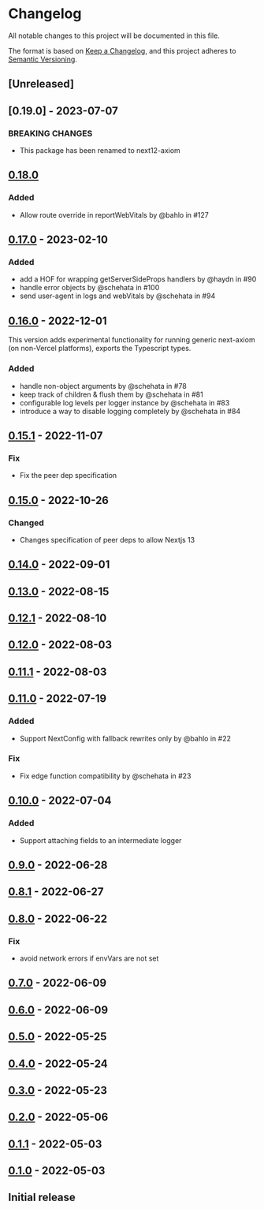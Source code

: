 # Changelog

All notable changes to this project will be documented in this file.

The format is based on [Keep a Changelog](https://keepachangelog.com/en/1.0.0/),
and this project adheres to [Semantic Versioning](https://semver.org/spec/v2.0.0.html).

## [Unreleased]

## [0.19.0] - 2023-07-07

### BREAKING CHANGES

- This package has been renamed to next12-axiom

## [0.18.0]

### Added

- Allow route override in reportWebVitals by @bahlo in #127

## [0.17.0] - 2023-02-10

### Added

- add a HOF for wrapping getServerSideProps handlers by @haydn in #90
- handle error objects by @schehata in #100
- send user-agent in logs and webVitals by @schehata in #94


## [0.16.0] - 2022-12-01

This version adds experimental functionality for running generic next-axiom (on non-Vercel platforms), exports the Typescript types.

### Added

- handle non-object arguments by @schehata in #78
- keep track of children & flush them by @schehata in #81
- configurable log levels per logger instance by @schehata in #83
- introduce a way to disable logging completely by @schehata in #84


## [0.15.1] - 2022-11-07

### Fix

- Fix the peer dep specification

## [0.15.0] - 2022-10-26

### Changed

- Changes specification of peer deps to allow Nextjs 13


## [0.14.0] - 2022-09-01
## [0.13.0] - 2022-08-15
## [0.12.1] - 2022-08-10
## [0.12.0] - 2022-08-03
## [0.11.1] - 2022-08-03
## [0.11.0] - 2022-07-19

### Added

- Support NextConfig with fallback rewrites only by @bahlo in #22

### Fix

- Fix edge function compatibility by @schehata in #23

## [0.10.0] - 2022-07-04

### Added

- Support attaching fields to an intermediate logger

## [0.9.0] - 2022-06-28
## [0.8.1] - 2022-06-27
## [0.8.0] - 2022-06-22

### Fix

- avoid network errors if envVars are not set

## [0.7.0] - 2022-06-09
## [0.6.0] - 2022-06-09
## [0.5.0] - 2022-05-25
## [0.4.0] - 2022-05-24
## [0.3.0] - 2022-05-23
## [0.2.0] - 2022-05-06
## [0.1.1] - 2022-05-03
## [0.1.0] - 2022-05-03


## Initial release

[0.18.0]: https://github.com/axiomhq/next-axiom/releases/tag/v0.18.0
[0.17.0]: https://github.com/axiomhq/next-axiom/releases/tag/v0.17.0
[0.16.0]: https://github.com/axiomhq/next-axiom/releases/tag/v0.16.0
[0.15.1]: https://github.com/axiomhq/next-axiom/releases/tag/v0.15.1
[0.15.0]: https://github.com/axiomhq/next-axiom/releases/tag/v0.15.0
[0.14.0]: https://github.com/axiomhq/next-axiom/releases/tag/v0.14.0
[0.13.0]: https://github.com/axiomhq/next-axiom/releases/tag/v0.13.0
[0.12.1]: https://github.com/axiomhq/next-axiom/releases/tag/v0.12.1
[0.12.0]: https://github.com/axiomhq/next-axiom/releases/tag/v0.12.0
[0.11.1]: https://github.com/axiomhq/next-axiom/releases/tag/v0.11.1
[0.11.0]: https://github.com/axiomhq/next-axiom/releases/tag/v0.11.0
[0.10.0]: https://github.com/axiomhq/next-axiom/releases/tag/v0.10.0
[0.9.0]: https://github.com/axiomhq/next-axiom/releases/tag/v0.9.0
[0.8.1]: https://github.com/axiomhq/next-axiom/releases/tag/v0.8.1
[0.8.0]: https://github.com/axiomhq/next-axiom/releases/tag/v0.8.0
[0.7.0]: https://github.com/axiomhq/next-axiom/releases/tag/v0.6.0
[0.6.0]: https://github.com/axiomhq/next-axiom/releases/tag/v0.7.0
[0.5.0]: https://github.com/axiomhq/next-axiom/releases/tag/v0.5.0
[0.4.0]: https://github.com/axiomhq/next-axiom/releases/tag/v0.4.0
[0.3.0]: https://github.com/axiomhq/next-axiom/releases/tag/v0.3.0
[0.2.0]: https://github.com/axiomhq/next-axiom/releases/tag/v0.2.0
[0.1.1]: https://github.com/axiomhq/next-axiom/releases/tag/v0.1.1
[0.1.0]: https://github.com/axiomhq/next-axiom/releases/tag/v0.1.0